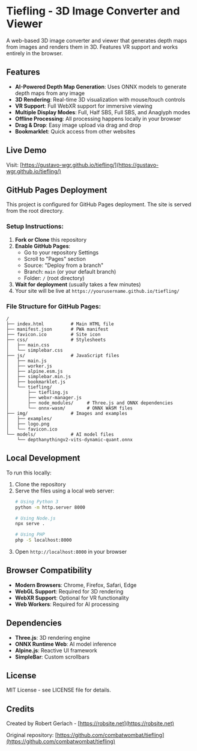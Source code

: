 # Tiefling - 3D Image Converter and Viewer

A web-based 3D image converter and viewer that generates depth maps from images and renders them in 3D. Features VR support and works entirely in the browser.

## Features

- **AI-Powered Depth Map Generation**: Uses ONNX models to generate depth maps from any image
- **3D Rendering**: Real-time 3D visualization with mouse/touch controls
- **VR Support**: Full WebXR support for immersive viewing
- **Multiple Display Modes**: Full, Half SBS, Full SBS, and Anaglyph modes
- **Offline Processing**: All processing happens locally in your browser
- **Drag & Drop**: Easy image upload via drag and drop
- **Bookmarklet**: Quick access from other websites

## Live Demo

Visit: [https://gustavo-wgr.github.io/tiefling/](https://gustavo-wgr.github.io/tiefling/)

## GitHub Pages Deployment

This project is configured for GitHub Pages deployment. The site is served from the root directory.

### Setup Instructions:

1. **Fork or Clone** this repository
2. **Enable GitHub Pages**:
   - Go to your repository Settings
   - Scroll to "Pages" section
   - Source: "Deploy from a branch"
   - Branch: `main` (or your default branch)
   - Folder: `/` (root directory)
3. **Wait for deployment** (usually takes a few minutes)
4. Your site will be live at `https://yourusername.github.io/tiefling/`

### File Structure for GitHub Pages:

```
/
├── index.html          # Main HTML file
├── manifest.json       # PWA manifest
├── favicon.ico         # Site icon
├── css/                # Stylesheets
│   ├── main.css
│   └── simplebar.css
├── js/                 # JavaScript files
│   ├── main.js
│   ├── worker.js
│   ├── alpine.esm.js
│   ├── simplebar.min.js
│   ├── bookmarklet.js
│   └── tiefling/
│       ├── tiefling.js
│       ├── webxr-manager.js
│       ├── node_modules/     # Three.js and ONNX dependencies
│       └── onnx-wasm/        # ONNX WASM files
├── img/                # Images and examples
│   ├── examples/
│   ├── logo.png
│   └── favicon.ico
└── models/             # AI model files
    └── depthanythingv2-vits-dynamic-quant.onnx
```

## Local Development

To run this locally:

1. Clone the repository
2. Serve the files using a local web server:
   ```bash
   # Using Python 3
   python -m http.server 8000
   
   # Using Node.js
   npx serve .
   
   # Using PHP
   php -S localhost:8000
   ```
3. Open `http://localhost:8000` in your browser

## Browser Compatibility

- **Modern Browsers**: Chrome, Firefox, Safari, Edge
- **WebGL Support**: Required for 3D rendering
- **WebXR Support**: Optional for VR functionality
- **Web Workers**: Required for AI processing

## Dependencies

- **Three.js**: 3D rendering engine
- **ONNX Runtime Web**: AI model inference
- **Alpine.js**: Reactive UI framework
- **SimpleBar**: Custom scrollbars

## License

MIT License - see LICENSE file for details.

## Credits

Created by Robert Gerlach - [https://robsite.net](https://robsite.net)

Original repository: [https://github.com/combatwombat/tiefling](https://github.com/combatwombat/tiefling)
